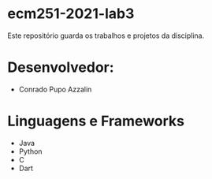 # ecm251-2021-lab3
Este repositório guarda os trabalhos e projetos da disciplina.

# Desenvolvedor:
- Conrado Pupo Azzalin

# Linguagens e Frameworks
- Java
- Python
- C
- Dart

